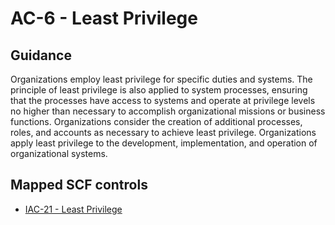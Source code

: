 # AC-6 - Least Privilege
## Guidance
Organizations employ least privilege for specific duties and systems. The principle of least privilege is also applied to system processes, ensuring that the processes have access to systems and operate at privilege levels no higher than necessary to accomplish organizational missions or business functions. Organizations consider the creation of additional processes, roles, and accounts as necessary to achieve least privilege. Organizations apply least privilege to the development, implementation, and operation of organizational systems.
## Mapped SCF controls
- [IAC-21 - Least Privilege](../scf/iac-21-leastprivilege.md)